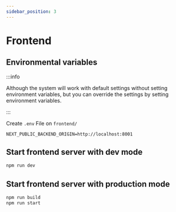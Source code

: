 ```yaml
---
sidebar_position: 3
---
```


# Frontend

## Environmental variables

:::info

Although the system will work with default settings without setting environment variables, but you can override the settings by setting environment variables.

:::

Create `.env` File on `frontend/`

```
NEXT_PUBLIC_BACKEND_ORIGIN=http://localhost:8001
```

## Start frontend server with dev mode

```bash
npm run dev
```

## Start frontend server with production mode

```bash
npm run build
npm run start
```
